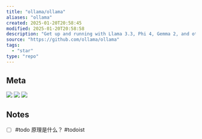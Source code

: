 ```yaml
---
title: "ollama/ollama"
aliases: "ollama"
created: 2025-01-20T20:58:45
modified: 2025-01-20T20:58:58
description: "Get up and running with Llama 3.3, Phi 4, Gemma 2, and other large language models."
source: "https://github.com/ollama/ollama"
tags:
  - "star"
type: "repo"
---
```


## Meta

![](https://img.shields.io/github/stars/ollama/ollama?style=for-the-badge&label=stars) ![](https://img.shields.io/github/repo-size/ollama/ollama?style=for-the-badge&label=size) ![](https://img.shields.io/github/created-at/ollama/ollama?style=for-the-badge&label=since)

## Notes

- [ ] #todo 原理是什么？ #todoist
